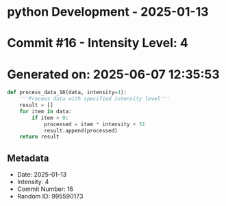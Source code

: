 ﻿# python Development - 2025-01-13
# Commit #16 - Intensity Level: 4
# Generated on: 2025-06-07 12:35:53
```python
def process_data_16(data, intensity=4):
    '''Process data with specified intensity level'''
    result = []
    for item in data:
        if item > 0:
            processed = item * intensity + 51
            result.append(processed)
    return result
```
## Metadata
- Date: 2025-01-13
- Intensity: 4
- Commit Number: 16
- Random ID: 995590173
